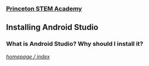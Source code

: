 ### [Princeton STEM Academy](../../index.md)

## Installing Android Studio

### What is Android Studio?  Why should I install it?


[_homepage / index_](../../index.md)
